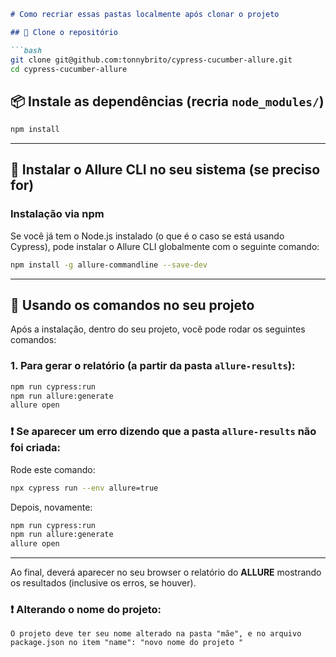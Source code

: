 

````markdown
# Como recriar essas pastas localmente após clonar o projeto

## 🔁 Clone o repositório

```bash
git clone git@github.com:tonnybrito/cypress-cucumber-allure.git
cd cypress-cucumber-allure
````

## 📦 Instale as dependências (recria `node_modules/`)

```bash
npm install
```

---

## 🧪 Instalar o Allure CLI no seu sistema (se preciso for)

### Instalação via npm

Se você já tem o Node.js instalado (o que é o caso se está usando Cypress), pode instalar o Allure CLI globalmente com o seguinte comando:

```bash
npm install -g allure-commandline --save-dev
```

---

## 🚀 Usando os comandos no seu projeto

Após a instalação, dentro do seu projeto, você pode rodar os seguintes comandos:

### 1. Para gerar o relatório (a partir da pasta `allure-results`):

```bash
npm run cypress:run
npm run allure:generate
allure open
```

### ❗ Se aparecer um erro dizendo que a pasta `allure-results` não foi criada:

Rode este comando:

```bash
npx cypress run --env allure=true
```

Depois, novamente:

```bash
npm run cypress:run
npm run allure:generate
allure open
```

---

Ao final, deverá aparecer no seu browser o relatório do **ALLURE** mostrando os resultados (inclusive os erros, se houver).

### ❗ Alterando o nome do projeto:

```
O projeto deve ter seu nome alterado na pasta "mãe", e no arquivo package.json no item "name": "novo nome do projeto "
```

